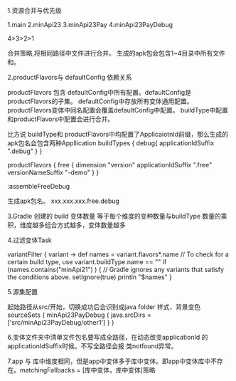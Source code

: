 1.资源合并与优先级

1.main
2.minApi23
3.minApi23Pay
4.minApi23PayDebug

4>3>2>1  

合并策略,将相同路径中文件进行合并。 生成的apk包会包含1~4目录中所有文件和。


2.productFlavors与 defaultConfig 依赖关系

productFlavors 包含 defaultConfig中所有配置。defaultConfig是productFlavors的子集。
defaultConfig中存放所有变体通用配置。productFlavors变体中同名配置会覆盖defaultConfig中配置。
buildType中配置和productFlavors中配置会进行合并。

比方说 buildType和 productFlavors中均配置了ApplicaiotnId前缀，那么生成的apk包名会包含两种Appllication
buildTypes {
   debug{
        applicationIdSuffix ".debug"
     }
}

productFlavors {
    free {
    dimension "version"
    applicationIdSuffix ".free"
    versionNameSuffix "-demo"
    }
}

:assembleFreeDebug   

生成apk包名。  xxx.xxx.xxx.free.debug

3.Gradle 创建的 build 变体数量 等于每个维度的变种数量与buildType 数量的乘积，维度越多组合方式越多，变体数量越多

4.过滤变体Task

variantFilter { variant ->
    def names = variant.flavors*.name
    // To check for a certain build type, use variant.buildType.name == "<buildType>"
    if (names.contains("minApi21") ) {
    // Gradle ignores any variants that satisfy the conditions above.
    setIgnore(true)
    println "$names"
}

5.源集配置

起始路径从src/开始，切换成功后会识别成java folder 样式，背景变色
sourceSets {
    minApi23PayDebug {
        java.srcDirs = ['src/minApi23PayDebug/other1']
    }
}

6.变体文件夹中清单文件包名要写成全路径，在动态改变applicationId 的 applicationIdSuffix时候。不写全路径会报
类notfound异常。


7.app 与 库中维度相同，但是app中变体多于库中变体。即app中变体库中不存在。matchingFallbacks = [库中变体，库中变体]策略




